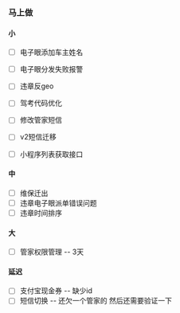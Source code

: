 ### 马上做

#### 小
- [ ] 电子眼添加车主姓名
- [ ] 电子眼分发失败报警
- [ ] 违章反geo

- [ ] 驾考代码优化

- [ ] 修改管家短信
- [ ] v2短信迁移

- [ ] 小程序列表获取接口

#### 中
- [ ] 维保迁出
- [ ] 违章电子眼派单错误问题
- [ ] 违章时间排序

#### 大
- [ ] 管家权限管理 -- 3天

#### 延迟
- [ ] 支付宝现金券 -- 缺少id
- [ ] 短信切换 -- 还欠一个管家的 然后还需要验证一下